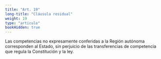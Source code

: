 ```yaml
---
title: "Art. 19"
long-title: "Cláusula residual"
weight: 19
type: "articulo"
bookHidden: true
---
```

Las competencias no expresamente conferidas a la Región autónoma corresponden al Estado, sin perjuicio de las transferencias de competencia que regula la Constitución y la ley.
